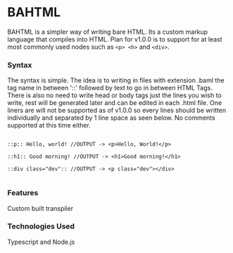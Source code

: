 # BAHTML

BAHTML is a simpler way of writing bare HTML. Its a custom markup language that compiles into HTML. Plan for v1.0.0 is to support for at least most commonly used nodes such as ``` <p> <h> ``` and ``` <div> ```.

### Syntax

The syntax is simple. The idea is to writing in files with extension .baml the tag name in between '::' followed by text to go in between HTML Tags. There is also no need to write head or body tags just the lines you wish to write, rest will be generated later and can be edited in each .html file. One liners are will not be supported as of v1.0.0 so every lines should be written individually and separated by 1 line space as seen below. No comments supported at this time either.

```

::p:: Hello, world! //OUTPUT -> <p>Hello, World!</p>

::h1:: Good morning! //OUTPUT -> <h1>Good morning!</h1>

::div class="dev":: //OUTPUT -> <p class="dev"></div>


```

### Features

Custom built transpiler

### Technologies Used

Typescript and Node.js
